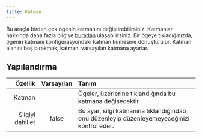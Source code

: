 ```yaml
---
title: Katman
---
```


Bu araçla birden çok ögenin katmanını değiştirebilirsiniz. Katmanlar hakkında daha fazla bilgiye [buradan](../layers.md) ulaşabilirsiniz. Bir ögeye tıkladığınızda, ögenin katmanı konfigürasyondaki katman kümesine dönüştürülür. Katman alanını boş bırakmak, katmanı varsayılan katmana ayarlar.

## Yapılandırma

|          Özellik | Varsayılan | Tanım                                                                                      |
| ----------------:|:----------:|:------------------------------------------------------------------------------------------ |
|           Katman |            | Ögeler, üzerlerine tıklandığında bu katmana değişecektir                                   |
| Silgiyi dahil et |   false    | Bu ayar, silgi katmanına tıklandığındaö onu düzenleyip düzenleyemeyeceğinizi kontrol eder. |
